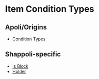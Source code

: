 # Item Condition Types

## Apoli/Origins

-   [Condition Types](https://origins.readthedocs.io/en/latest/types/item_condition_types/)

## Shappoli-specific

-   [Is Block](item/is_block.md)
-   [Holder](item/holder.md)

